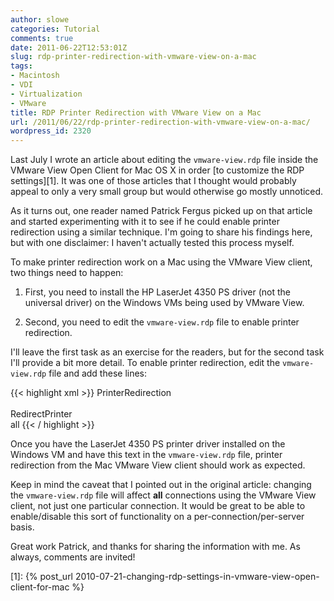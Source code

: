 ```yaml
---
author: slowe
categories: Tutorial
comments: true
date: 2011-06-22T12:53:01Z
slug: rdp-printer-redirection-with-vmware-view-on-a-mac
tags:
- Macintosh
- VDI
- Virtualization
- VMware
title: RDP Printer Redirection with VMware View on a Mac
url: /2011/06/22/rdp-printer-redirection-with-vmware-view-on-a-mac/
wordpress_id: 2320
---
```


Last July I wrote an article about editing the `vmware-view.rdp` file inside the VMware View Open Client for Mac OS X in order [to customize the RDP settings][1]. It was one of those articles that I thought would probably appeal to only a very small group but would otherwise go mostly unnoticed.

As it turns out, one reader named Patrick Fergus picked up on that article and started experimenting with it to see if he could enable printer redirection using a similar technique. I'm going to share his findings here, but with one disclaimer: I haven't actually tested this process myself.

To make printer redirection work on a Mac using the VMware View client, two things need to happen:

1. First, you need to install the HP LaserJet 4350 PS driver (not the universal driver) on the Windows VMs being used by VMware View.

2. Second, you need to edit the `vmware-view.rdp` file to enable printer redirection.

I'll leave the first task as an exercise for the readers, but for the second task I'll provide a bit more detail. To enable printer redirection, edit the `vmware-view.rdp` file and add these lines:

{{< highlight xml >}}
<key>PrinterRedirection</key>  
<true/>  
<key>RedirectPrinter</key>  
<string>all</string>
{{< / highlight >}}

Once you have the LaserJet 4350 PS printer driver installed on the Windows VM and have this text in the `vmware-view.rdp` file, printer redirection from the Mac VMware View client should work as expected.

Keep in mind the caveat that I pointed out in the original article: changing the `vmware-view.rdp` file will affect **all** connections using the VMware View client, not just one particular connection. It would be great to be able to enable/disable this sort of functionality on a per-connection/per-server basis.

Great work Patrick, and thanks for sharing the information with me. As always, comments are invited!

[1]: {% post_url 2010-07-21-changing-rdp-settings-in-vmware-view-open-client-for-mac %}
